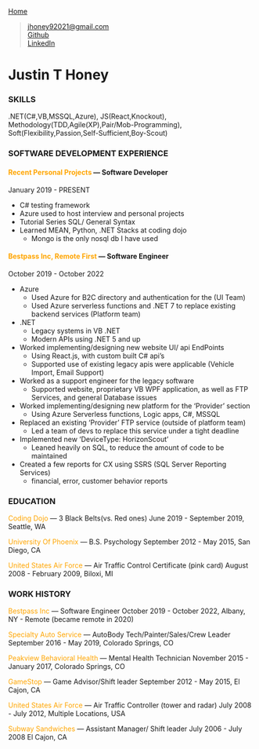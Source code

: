 <style>
r { color: Red }
o { color: Orange }
g { color: Green }
</style>
[Home](../README.md)
> jhoney92021@gmail.com 
<br/> [Github](https://github.com/jhoney92021)
<br/> [LinkedIn](www.linkedin.com/in/justin-honey-707b03187)

<h1 style={color: green}>Justin T Honey</h1>

### SKILLS
.NET(C#,VB,MSSQL,Azure), JS(React,Knockout), Methodology(TDD,Agile(XP),Pair/Mob-Programming), Soft(Flexibility,Passion,Self-Sufficient,Boy-Scout)

### SOFTWARE DEVELOPMENT EXPERIENCE
#### <o>Recent Personal Projects</o> — Software Developer
January 2019 - PRESENT
* C# testing framework 
* Azure used to host interview and personal projects
* Tutorial Series SQL/ General Syntax
* Learned MEAN, Python, .NET Stacks at coding dojo
  * Mongo is the only nosql db I have used

#### <o>Bestpass Inc, Remote First</o> — Software Engineer
October 2019 - October 2022
* Azure
    * Used Azure for B2C directory and authentication for the (UI Team)
    * Used Azure serverless functions and .NET 7 to replace existing backend services (Platform team)
* .NET
    * Legacy systems in VB .NET
    * Modern APIs using .NET 5 and up
* Worked implementing/designing new website UI/ api EndPoints
    * Using React.js, with custom built C# api’s
    * Supported use of existing legacy apis were applicable (Vehicle Import, Email Support)
* Worked as a support engineer for the legacy software
    * Supported website, proprietary VB WPF application, as well as FTP Services, and general Database issues
* Worked implementing/designing new platform for the ‘Provider’ section
    * Using Azure Serverless functions, Logic apps, C#, MSSQL
* Replaced an existing ‘Provider’ FTP service (outside of platform team)
    * Led a team of devs to replace this service under a tight deadline
* Implemented new ‘DeviceType: HorizonScout’ 
    * Leaned heavily on SQL, to reduce the amount of code to be maintained
* Created a few reports for CX using SSRS (SQL Server Reporting Services)
    * financial, error, customer behavior reports
### EDUCATION

<o>Coding Dojo</o> — 3 Black Belts(vs. Red ones)
June 2019 - September 2019, Seattle, WA

<o>University Of Phoenix</o> — B.S. Psychology
September 2012 - May 2015, San Diego, CA

<o>United States Air Force</o> — Air Traffic Control Certificate (pink card)
August 2008 - February 2009, Biloxi, MI

### WORK HISTORY
<o>Bestpass Inc</o> — Software Engineer 
October 2019 - October 2022, Albany, NY - Remote (became remote in 2020)

<o>Specialty Auto Service</o> — AutoBody Tech/Painter/Sales/Crew Leader
September 2016 - May 2019, Colorado Springs, CO

<o>Peakview Behavioral Health</o> — Mental Health Technician
November 2015 - January 2017, Colorado Springs, CO

<o>GameStop</o> — Game Advisor/Shift leader
September 2012 - May 2015, El Cajon, CA

<o>United States Air Force</o> — Air Traffic Controller (tower and radar)
July 2008 - July 2012, Multiple Locations, USA

<o>Subway Sandwiches</o> — Assistant Manager/ Shift leader
July 2006 - July 2008 El Cajon, CA

